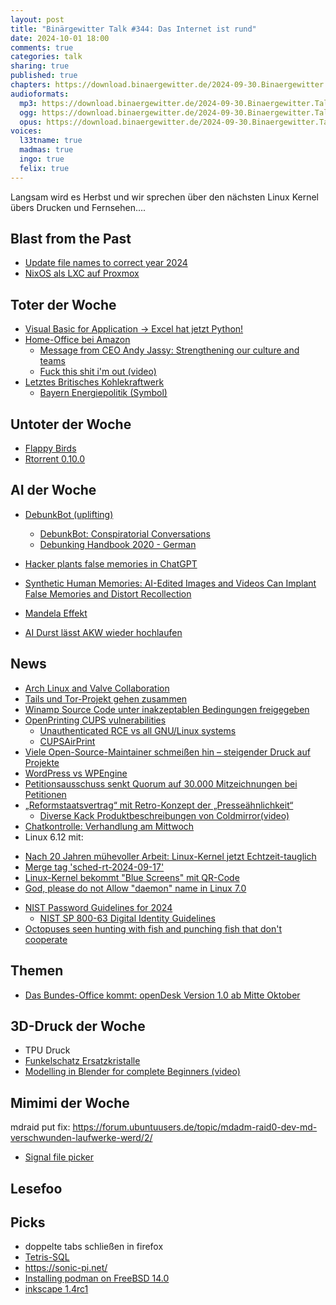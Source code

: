 ```yaml
---
layout: post
title: "Binärgewitter Talk #344: Das Internet ist rund"
date: 2024-10-01 18:00
comments: true
categories: talk
sharing: true
published: true
chapters: https://download.binaergewitter.de/2024-09-30.Binaergewitter.Talk.344.chapters.txt
audioformats:
  mp3: https://download.binaergewitter.de/2024-09-30.Binaergewitter.Talk.344.mp3
  ogg: https://download.binaergewitter.de/2024-09-30.Binaergewitter.Talk.344.ogg
  opus: https://download.binaergewitter.de/2024-09-30.Binaergewitter.Talk.344.opus
voices:
  l33tname: true
  madmas: true
  ingo: true
  felix: true
---
```

Langsam wird es Herbst und wir sprechen über den nächsten Linux Kernel übers Drucken und Fernsehen....


## Blast from the Past
- [Update file names to correct year 2024]( https://github.com/Binaergewitter/serious-bg/pull/439 )
- [NixOS als LXC auf Proxmox]( https://blog.binaergewitter.de/2024/09/11/binaergewitter-talk-number-343-updaten#isso-2497 )

## Toter der Woche
- [Visual Basic for Application -> Excel hat jetzt Python!]( https://developers.slashdot.org/story/24/09/18/0210233/microsoft-releases-and-patents-python-in-excel )
- [Home-Office bei Amazon]( https://arstechnica.com/gadgets/2024/09/amazon-kills-remote-working-tells-workers-to-be-in-office-5-days-a-week/ )
  * [Message from CEO Andy Jassy: Strengthening our culture and teams]( https://www.aboutamazon.com/news/company-news/ceo-andy-jassy-latest-update-on-amazon-return-to-office-manager-team-ratio )
  * [Fuck this shit i'm out (video)]( https://www.youtube.com/watch?v=izZpMsdeo_g )
- [Letztes Britisches Kohlekraftwerk]( https://www.heise.de/news/Letztes-britisches-Kohlekraftwerk-wird-geschlossen-9957763.html )
  * [Bayern Energiepolitik (Symbol)]( https://i.imgflip.com/956h94.jpg )

## Untoter der Woche
- [Flappy Birds]( https://arstechnica.com/gaming/2024/09/how-crypto-bros-wrested-flappy-bird-from-its-creator/ )
- [Rtorrent 0.10.0]( https://github.com/rakshasa/rtorrent/releases/tag/v0.10.0 )

## AI der Woche
- [DebunkBot (uplifting)]( https://www.nytimes.com/2024/09/12/health/chatbot-debunk-conspiracy-theories.html?unlocked_article_code=1.LU4.sze1.iEOIRlNrixIt )
    - [DebunkBot: Conspiratorial Conversations](https://www.debunkbot.com/)
    - [Debunking Handbook 2020 - German]( https://skepticalscience.com/docs/DebunkingHandbook2020-German.pdf )

- [Hacker plants false memories in ChatGPT]( https://arstechnica.com/security/2024/09/false-memories-planted-in-chatgpt-give-hacker-persistent-exfiltration-channel/ )
- [Synthetic Human Memories: AI-Edited Images and Videos Can Implant False Memories and Distort Recollection]( https://arxiv.org/abs/2409.08895 )
- [Mandela Effekt]( https://www.gq-magazin.de/artikel/mandela-effekt-beispiele )
- [AI Durst lässt AKW wieder hochlaufen]( https://www.tagesschau.de/ausland/amerika/usa-atomkraftwerk-microsoft-100.html )

## News

- [Arch Linux and Valve Collaboration]( https://lists.archlinux.org/archives/list/arch-dev-public@lists.archlinux.org/thread/RIZSKIBDSLY4S5J2E2STNP5DH4XZGJMR/ )
- [Tails und Tor-Projekt gehen zusammen]( https://linuxnews.de/tor-projekt-und-tails-gehen-zusammen/ )
- [Winamp Source Code unter inakzeptablen Bedingungen freigegeben]( https://linuxnews.de/winamp-source-code-unter-inakzeptablen-bedingungen-freigegeben/ )
- [OpenPrinting CUPS vulnerabilities]( https://www.redhat.com/en/blog/red-hat-response-openprinting-cups-vulnerabilities )
  * [Unauthenticated RCE vs all GNU/Linux systems](https://threadreaderapp.com/thread/1838169889330135132.html)
  * [CUPSAirPrint]( https://wiki.debian.org/CUPSAirPrint )
- [Viele Open-Source-Maintainer schmeißen hin – steigender Druck auf Projekte](https://www.heise.de/news/Viele-Open-Source-Maintainer-schmeissen-hin-steigender-Druck-auf-Projekte-9904636.html)
- [WordPress vs WPEngine]( https://www.threads.net/@peggykolm/post/DAW-nfgy4lO/ )
- [Petitionsausschuss senkt Quorum auf 30.000 Mit­zeich­nungen bei Petitionen](https://www.bundestag.de/dokumente/textarchiv/2024/kw26-pa-petitionen-quorum-1010108)
- [„Reformstaatsvertrag“ mit Retro-Konzept der „Presseähnlichkeit“](https://netzpolitik.org/2024/neues-aus-dem-fernsehrat-108-reformstaatsvertrag-mit-retro-konzept-der-presseaehnlichkeit/)
  - [Diverse Kack Produktbeschreibungen von Coldmirror(video)]( https://www.youtube.com/watch?v=WHIRFILH1cE )
- [Chatkontrolle: Verhandlung am Mittwoch]( https://netzpolitik.org/2024/sperrminoritaet-wackelt-eu-rat-befasst-sich-am-mittwoch-mit-chatkontrolle/ )
- Linux 6.12 mit:
 * [Nach 20 Jahren mühevoller Arbeit: Linux-Kernel jetzt Echtzeit-tauglich](https://www.heise.de/news/Nach-20-Jahren-muehevoller-Arbeit-Linux-Kernel-jetzt-Echtzeit-tauglich-9932733.html)
 * [Merge tag 'sched-rt-2024-09-17']( https://git.kernel.org/pub/scm/linux/kernel/git/torvalds/linux.git/commit/?id=baeb9a7d8b60b021d907127509c44507539c15e5 )
 * [Linux-Kernel bekommt "Blue Screens" mit QR-Code](https://www.heise.de/news/Linux-Kernel-bekommt-Blue-Screens-mit-QR-Code-9851628.html)
 * [God, please do not Allow "daemon" name in Linux 7.0](https://lists.freedesktop.org/archives/systemd-devel/2024-September/050752.html)
- [NIST Password Guidelines for 2024]( https://x.com/blackroomsec/status/1838371397590286677?t=h-YnDYLa5V-AniYnd_59aA )
  * [NIST SP 800-63 Digital Identity Guidelines](https://pages.nist.gov/800-63-4/)
- [Octopuses seen hunting with fish and punching fish that don't cooperate]( https://www.nbcnews.com/science/science-news/octopuses-hunt-with-fish-punch-video-rcna171705 )


## Themen

- [Das Bundes-Office kommt: openDesk Version 1.0 ab Mitte Oktober](https://www.heise.de/news/Microsoft-365-Alternative-openDesk-in-Version-1-0-fuer-Oktober-angekuendigt-9955542.html)

## 3D-Druck der Woche

- TPU Druck
- [Funkelschatz Ersatzkristalle]( https://www.printables.com/model/1024086-dragons-breath-replacement-crystals-funkelschatz-k )
- [Modelling in Blender for complete Beginners (video)]( https://www.youtube.com/watch?v=8VmXzjgWQEg )

## Mimimi der Woche
mdraid put
fix: https://forum.ubuntuusers.de/topic/mdadm-raid0-dev-md-verschwunden-laufwerke-werd/2/
- [Signal file picker]( https://mastodon.social/@l33tname/113220076538677389 )

## Lesefoo

## Picks
- doppelte tabs schließen in firefox
- [Tetris-SQL]( https://github.com/nuno-faria/tetris-sql )
- https://sonic-pi.net/
- [Installing podman on FreeBSD 14.0]( https://podman.io/docs/installation#installing-on-freebsd-140 )
- [inkscape 1.4rc1](https://inkscape.org/release/inkscape-1.4/?latest=1)



